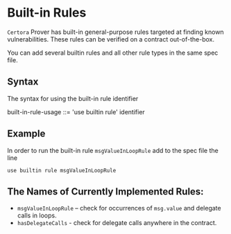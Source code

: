 Built-in Rules
==============
`Certora` Prover has built-in general-purpose rules targeted at finding known vulnerabilities.
These rules can be verified on a contract out-of-the-box.

You can add several builtin rules and all other rule types in the same spec file.


Syntax
------
The syntax for using the built-in rule identifier

built-in-rule-usage ::= 'use builtin rule' identifier


Example
-------
In order to run the built-in rule `msgValueInLoopRule` add to the spec file the line

`use builtin rule msgValueInLoopRule`

The Names of Currently Implemented Rules:
-----------------------------------------
- `msgValueInLoopRule` – check for occurrences of `msg.value` and delegate calls in loops.
- `hasDelegateCalls` - check for delegate calls anywhere in the contract.


